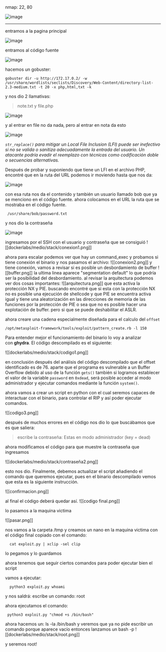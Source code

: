 nmap: 22, 80

![image](https://github.com/user-attachments/assets/5a0d9537-3c14-4b1a-9da1-9e20aab84128)

---
entramos a la pagina principal 

![image](https://github.com/user-attachments/assets/c127baa8-2bcf-4421-8e08-5e3a50787fa1)

entramos al código fuente

![image](https://github.com/user-attachments/assets/8753af1b-7e27-4900-9ff7-09956b9b91bd)


hacemos un gobuster:

    gobuster dir -u http://172.17.0.2/ -w /usr/share/wordlists/seclists/Discovery/Web-Content/directory-list-2.3-medium.txt -t 20 -x php,html,txt -k

y nos dio 2 llamativas: 
>note.txt y file.php

![image](https://github.com/user-attachments/assets/ee4cbe5e-8eb4-42c0-be88-56d2a5f87798)


y al entrar en file no da nada, pero al entrar en nota da esto

![image](https://github.com/user-attachments/assets/c3146de1-a0b5-473b-b2f1-fd8ad248c460)


*`str_replace()` para mitigar un Local File Inclusion (LFI) puede ser inefectivo si no se valida o sanitiza adecuadamente la entrada del usuario. Un atacante podría evadir el reemplazo con técnicas como codificación doble o secuencias alternativas.*

Después de probar y suponiendo que tiene un LFI en el archivo PHP, encontré que en la ruta del URL podemos ir moviendo hasta que nos da: 

![image](https://github.com/user-attachments/assets/a23ad4ea-1651-4ac6-a2cb-0bb63a56401c)

con esa ruta nos da el contenido y también un usuario llamado bob que ya se menciono en el código fuente. ahora colocamos en el URL la ruta que se mostraba en el código fuente.

     /usr/share/bob/password.txt

y nos dio la contraseña

![image](https://github.com/user-attachments/assets/f46546f7-f494-46bd-9b49-9f2e20685cf7)


ingresamos por el SSH con el usuario y contraseña que se consiguió
![[dockerlabs/medio/stack/conexion1.png]]

ahora para escalar podemos ver que hay un command_exec y probamos si tiene conexión el binario y nos pasamos el archivo:
![[conexion2.png]]
y tiene conexión, vamos a revisar si es posible un desbordamiento de buffer
![[buffer.png]]
la ultima linea aparece "segmentation default" lo que podría ser la posibilidad del desbordamiento.
al revisar la arquitectura podemos ver dos cosas importantes:
![[arquitectura.png]]
que esta activa la protección NX y PIE.  buscando encontré que si esta con la protección NX no es posible una ejecución de shellcode y que PIE se encuentra activa igual y tiene una aleatorización en las direcciones de memoria de las funciones por la protección de PIE o sea que no es posible hacer una explotación de buffer.  pero si que se puede deshabilitar el ASLR.

ahora creare una cadena especialmente diseñada para el calculo del `offset`

    /opt/metasploit-framework/tools/exploit/pattern_create.rb -l 150

Para entender mejor el funcionamiento del binario lo voy a analizar con **ghydra**. El código descompilado es el siguiente:

![[dockerlabs/medio/stack/codigo1.png]]

en conclusión después del análisis del código descompilado que el offset identificado es de 76. aparte que el programa es vulnerable a un Buffer Overflow debido al uso de la función `gets()` también si logramos establecer el valor de la variable `password` en `0xdead`, será posible acceder al modo administrador y ejecutar comandos mediante la función `system()`.

ahora vamos a crear un script en python con el cual seremos capaces de interactuar con el binario, para controlar el RIP y así poder ejecutar comandos. 

![[codigo3.png]]

después de muchos errores en el código nos dio lo que buscábamos  que es que saliera: 
> escribe la contraseña: Estas en modo administrador (key = dead)

ahora modificamos el código para que muestre la contraseña que ingresamos

![[dockerlabs/medio/stack/contraseña2.png]]

esto nos dio. Finalmente, debemos  actualizar el script añadiendo el comando que queremos  ejecutar, pues en el binario descompilado vemos que esta es la siguiente instrucción.

![[confirmacion.png]]

al final el código deberá quedar así.
![[codigo final.png]]

lo pasamos a la maquina victima 

![[pasar.png]]

nos vamos a la carpeta /tmp y creamos un nano en la maquina victima con el código final copiado  con el comando:

      cat exploit.py | xclip -sel clip 

lo pegamos y lo guardamos

ahora tenemos que seguir ciertos comandos para poder ejecutar bien el script 

vamos a ejecutar:

      python3 exploit.py whoami

y nos saldrá: escribe un comando: root

ahora ejecutamos  el comando:

     python3 exploit.py "chmod +s /bin/bash"

ahora hacemos un: ls -la /bin/bash
y veremos que ya no pide escribir un comando porque aparece vacío
entonces lanzamos un bash -p
![[dockerlabs/medio/stack/root.png]]

y seremos root! 
